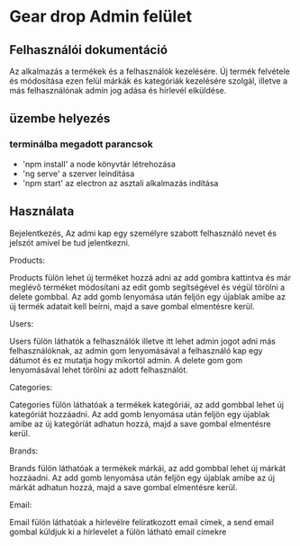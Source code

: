 # Gear drop Admin felület
## Felhasználói dokumentáció

Az alkalmazás a termékek és a felhasználók kezelésére. Új termék felvétele és módosítása
ezen felül márkák és kategóriák kezelésére szolgál, illetve a más felhasználónak admin jog
adása és hírlevél elküldése.

## üzembe helyezés

### terminálba megadott parancsok

* 'npm install' a node könyvtár létrehozása
* 'ng serve' a szerver leindítása
* 'npm start' az electron az asztali alkalmazás indítása

## Használata

Bejelentkezés, Az admi kap egy személyre szabott felhasználó nevet és jelszót amivel be tud
jelentkezni.

Products:  

  Products fülön lehet új terméket hozzá adni az add gombra kattintva és már meglévő
  terméket módosítani az edit gomb segítségével és végül törölni a delete gombbal.
  Az add gomb lenyomása után feljön egy újablak amibe az új termék adatait kell beírni, majd a save gombal elmentésre kerül.
  
Users:

  Users fülön láthatók a felhasználók illetve itt lehet admin jogot adni más felhasználóknak, az
  admin gom lenyomásával a felhasználó kap egy dátumot és ez mutatja hogy mikortól admin.
  A delete gom gom lenyomásával lehet törölni az adott felhasználót.
  
Categories:

  Categories fülön láthatóak a termékek kategóriái, az add gombbal lehet új kategóriát hozzáadni.
  Az add gomb lenyomása után feljön egy újablak amibe az új kategóríát adhatun hozzá, majd a save gombal elmentésre kerül.
  
Brands:

  Brands fülön láthatóak a termékek márkái, az add gombbal lehet új márkát hozzáadni.
  Az add gomb lenyomása után feljön egy újablak amibe az új márkát adhatun hozzá, majd a save gombal elmentésre kerül.
  
  Email:
  
  Email fülön láthatóak a hírlevélre felíratkozott email címek, a send email gombal küldjuk ki a hírlevelet a fülön látható email címekre
  
